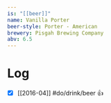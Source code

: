 ```yaml
---
is: "[[beer]]"
name: Vanilla Porter
beer-style: Porter - American
brewery: Pisgah Brewing Company
abv: 6.5
---
```

# Log
- [x] [[2016-04]] #do/drink/beer 👍
